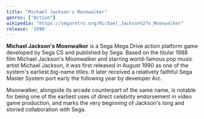 ```yaml
---
title: "Michael Jackson's Moonwalker"
genres: ["Action"]
wikipedia: "https://segaretro.org/Michael_Jackson%27s_Moonwalker"
release: '1990'
---
```

**Michael Jackson's Moonwalker** is a Sega Mega Drive action platform game developed by Sega CS and published by Sega. Based on the titular 1988 film Michael Jackson's Moonwalker and starring world-famous pop music artist Michael Jackson, it was first released in August 1990 as one of the system's earliest big-name titles. It later received a relatively faithful Sega Master System port early the following year by developer Arc.

Moonwalker, alongside its arcade counterpart of the same name, is notable for being one of the earliest uses of direct celebrity endorsement in video game production, and marks the very beginning of Jackson's long and storied collaboration with Sega.